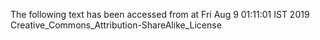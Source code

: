 The following text has been accessed from at Fri Aug 9 01:11:01 IST 2019
Creative_Commons_Attribution-ShareAlike_License
